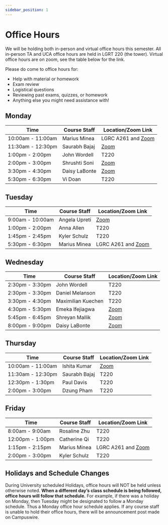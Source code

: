 ```yaml
---
sidebar_position: 1
---
```


# Office Hours

We will be holding both in-person and virtual office hours this semester. All in-person TA and UCA office hours are held in LGRT 220 (the tower). Virtual office hours are on zoom, see the table below for the link.

Please do come to office hours for:

- Help with material or homework
- Exam review
- Logistical questions
- Reviewing past exams, quizzes, or homework
- Anything else you might need assistance with!

## Monday

| Time              | Course Staff       | Location/Zoom Link                                                |
| ----------------- | ------------------ | ----------------------------------------------------------------- |
| 10:00am - 11:00am | Marius Minea       | LGRC A261 and [Zoom](https://umass-amherst.zoom.us/j/92493044446)
| 11:30am - 12:30pm | Saurabh Bajaj      | [Zoom](https://umass-amherst.zoom.us/j/99759006093)               |
| 1:00pm - 2:00pm   | John Wordell       | T220                                                              |
| 2:00pm - 3:00pm   | Shrushti Soni      | [Zoom](https://umass-amherst.zoom.us/j/93890755969)               |
| 3:30pm - 4:30pm   | Daisy LaBonte      | [Zoom](https://umass-amherst.zoom.us/j/6286340706)                |
| 5:30pm - 6:30pm   | Vi Doan            | T220                                                              |

## Tuesday

| Time              | Course Staff       | Location/Zoom Link                                                |
| ----------------- | ------------------ | ----------------------------------------------------------------- |
| 9:00am - 10:00am  | Angela Upreti      | [Zoom](https://umass-amherst.zoom.us/j/98762553166)               |
| 1:00pm - 2:00pm   | Anna Allen         | T220                                                              |
| 1:45pm - 2:45pm   | Kyler Schulz       | T220                                                              |
| 5:30pm - 6:30pm   | Marius Minea       | LGRC A261 and [Zoom](https://umass-amherst.zoom.us/j/92493044446) |

## Wednesday

| Time              | Course Staff       | Location/Zoom Link                                                |
| ----------------- | ------------------ | ----------------------------------------------------------------- |
| 2:30pm - 3:30pm   | John Wordell       | T220                                                              |
| 2:30pm - 3:30pm   | Daniel Melanson    | T220                                                              |
| 3:30pm - 4:30pm   | Maximilian Kuechen | T220                                                              |
| 4:30pm - 5:30pm   | Emeka Ifejiagwa    | [Zoom](https://umass-amherst.zoom.us/j/3476472584)                |
| 5:45pm - 6:45pm   | Shreyan Mallik     | [Zoom](https://umass-amherst.zoom.us/j/4786826178)                |
| 8:00pm - 9:00pm   | Daisy LaBonte      | [Zoom](https://umass-amherst.zoom.us/j/6286340706)                |

## Thursday

| Time              | Course Staff       | Location/Zoom Link                                                |
| ----------------- | ------------------ | ----------------------------------------------------------------- |
| 10:00am - 11:00am | Ishita Kumar       | [Zoom](https://umass-amherst.zoom.us/j/94063306225)               |
| 11:30am - 12:30pm | Saurabh Bajaj      | T220                                                              |
| 12:30pm - 1:30pm  | Paul Davis         | T220                                                              |
| 2:00pm - 3:00pm   | Dzung Pham         | T220                                                              |

## Friday

| Time              | Course Staff       | Location/Zoom Link                                                |
| ----------------- | ------------------ | ----------------------------------------------------------------- |
| 8:00am - 9:00am   | Rosaline Zhu       | T220                                                              |
| 12:00pm - 1:00pm  | Catherine Qi       | T220                                                              |
| 1:15pm - 2:15pm   | Marius Minea       | LGRC A261 and [Zoom](https://umass-amherst.zoom.us/j/92493044446) |
| 2:00pm - 3:00pm   | Kyler Schulz       | T220                                                              |

## Holidays and Schedule Changes

During University scheduled Holidays, office hours will NOT be held unless otherwise noted. **When a different day’s class schedule is being followed, office hours will follow that schedule.** For example, if there was a holiday on Monday, then Tuesday might be designated to follow a Monday schedule. Thus a Monday office hour schedule applies. If any course staff is unable to hold their office hours, there will be announcement post made on Campuswire.